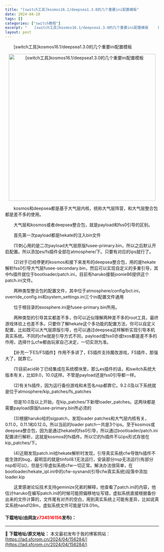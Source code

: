 ```yaml
---
title: "[switch工具]kosmos16.1/deepsea1.3.0的几个重要ini配置模板"
date: 2024-04-10
tags: []
categories: ["switch教程"]
excerpt: "　　[switch工具]kosmos16.1/deepsea1.3.0的几个重要ini配置模板 　　kosmos和deepsea都是基于大气层内核，统称大气层阵营，和大气层整合包都是差不多的使用。 　　大气层和kosmos或者deepsea整合包，就是payload和fss0引导的区别。 　　首先第&hellip;"
layout: post
---
```


 <p>　　[switch工具]kosmos16.1/deepsea1.3.0的几个重要ini配置模板</p> <p align="center"><img align="" border="0" src="https://lad.sfcrom.cn/wp-content/uploads/2024/04/20240410_66162c222dc89.webp" width="481" alt="[switch工具]kosmos16.1/deepsea1.3.0的几个重要ini配置模板" /></p> <p>　　kosmos和deepsea都是基于大气层内核，统称大气层阵营，和大气层整合包都是差不多的使用。</p> <p>　　大气层和kosmos或者deepsea整合包，就是payload和fss0引导的区别。</p> <p>　　首先第一次payload都是hekate的注入bin文件</p> <p>　　(1)刺心用的是二次payload大气层原版fusee-primary.bin，所以之后默认开启配置。所以添加es/fs插件全部在atmosphere/下。只要有对应的ips就行了。</p> <p>　　(2)对于已经停更的kosmos和接下来发布的deepsea整合包，用的是hekate解析fss0引导大气层fusee-secondary.bin，然后可以实现自定义的多重引导，其中fs插件就位于bootloader/patch.ini，目前有haruko接替joonie86提供这个patch.ini文件。</p> <p>　　两种类型整合包的配置文件，其中位于atmosphere/config/bct.ini，override_config.ini和system_settings.ini三个ini配置文件通用</p> <p>　　位于根目录的exosphere.ini是fusee-primary.bin所用。</p> <p>　　两种类型的引导其实都差不多，你可以近似理解两种差不多的root工具，最终游戏体验上也差不多。只要你了解hekate这个多功能的配置方法，你可以自定义配置，比如既可以大气层原版引导，也可以通过deepsea这样解析实现引导本机真实系统。不同的cfw就是引导方式不同，payload或fss0亦或txos都是差不多的作用，选择什么cfw都由玩家自己决定，一切实测为准。</p> <p>　　【补充一下ES/FS插件】作用不多讲了，ES插件支持魔改游戏，FS插件，那强大了，就靠它。</p> <p>　　(1)目前acid补丁已经集成在系统模块里，那么es插件的话，和switch系统大版本有关，比如9.0，10.0这样。不管是payload还是fss0引导都一样。</p> <p>　　(2)有关fs插件，因为运行备份游戏和未签名nsp都靠它。9.2.0及以下系统就是位于atmosphere/kip_patches/fs_patches</p> <p>　　但是10.0及以上开始，在kip_patches/下新增loader_patches。这两块都是需要payload原版fusee-primary.bin所必须的</p> <p>　　(3)根据haruko给的sigpatch，发现loader patches和大气层内核有关，0.11.0，0.11.1和0.12.0。所以当前的loader patch一共是3个ips。至于kosmos或deepsea整合包，因为是通过hekate的fss0引导，所以通过bootloader/patch.ini配置进行解析，这就是kosmos的fs插件。所以它的fs插件不以ips形式存放在kip_patches/下。</p> <p>　　(4)近期发现patch.ini给hekate解析时发现，引导真实系统cfw导致fs插件不能生效的bug，最明显的就是tinfoil8.1无法运行，安装部分nsp无法运行(有部分nsp却可以)，但是引导虚拟系统cfw一切正常。解决办法很简单，在bootloader/hekate_ipl.ini中的cfw-sysnand(引导cfw真实系统)段落中添加loader.kip</p> <p>　　这里感谢论坛技术支持geminize兄弟的解释，他查看了patch.ini的内容，他估计haruko在编写patch.ini的时候可能把偏移地址写错，虚拟系统直接根据备份出来的文件计算的，文件尾有对齐的空白，用到真实系统上可能有差异，比如说真实系统nand128m，虚拟系统文件可能是128.01m。</p> <p><h4>下载地址(由网友<font color="red">z734516156</font>发布)：</h4></p> 

---
📖 **下载地址/原文地址：** 本文最初发布于我的博客网站：[https://lad.sfcrom.cn/2024/04/156284/](https://lad.sfcrom.cn/2024/04/156284/)
